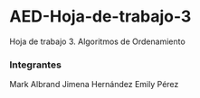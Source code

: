 # AED-Hoja-de-trabajo-3
 Hoja de trabajo 3. Algoritmos de Ordenamiento

### Integrantes
Mark Albrand
Jimena Hernández
Emily Pérez